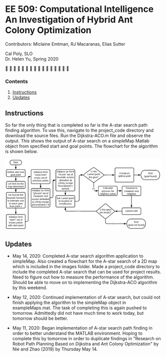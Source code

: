# EE 509: Computational Intelligence <br> An Investigation of Hybrid Ant Colony Optimization 
Contributors: Miclaine Emtman, RJ Macaranas, Elias Sutter

Cal Poly, SLO  <br> Dr. Helen Yu, Spring 2020

:dart:  :ant: :ant: :ant: :ant: :ant: :ant: :ant: :ant: :ant: :ant: :ant: :ant: :ant: :ant: :ant:

### Contents
1. [Instructions](#instructions)
2. [Updates](#updates)


## Instructions <a name="instructions"></a>
So far the only thing that is completed so far is the A-star search
path finding algorithm. To use this, navigate to the project_code directory
and download the source files. Run the Dijkstra-ACO.m file and observe
the output. This shows the output of A-star search on a simpleMap Matlab
object from specified start and goal points. The flowchart for the algorithm
is shown below.

![A-Star Flowchart](https://github.com/rjmacaranas/ant-colony/blob/master/images/A-star-flowchart%20.png)

## Updates <a name="updates"></a>
- May 14, 2020: Completed A-star search algorithm application to simpleMap.
Also created a flowchart for the A-star search of a 2D map which is included
in the images folder. Made a project_code directory to include the completed
A-star search that can be used for project results. Need to figure out how
to measure the performance of the algorithm. Should be able to move on to
implementing the Dijkstra-ACO algorithm by this weekend.

- May 12, 2020: Continued implementation of A-star search, but could not finish
applying the algorithm to the simpleMap object in exampleMaps.mat. The task of
completing this is again pushed to tomorrow. Admittedly did not have much time
to work today, but tomorrow should be better.


- May 11, 2020: Began implementation of A-star search path finding in order
to better understand the MATLAB environment. Hoping to complete this by
tomorrow in order to duplicate findings in "Research on Robot Path Planning
Based on Dijkstra and Ant Colony Optimization" by Nie and Zhao (2019) by
Thursday May 14. 

